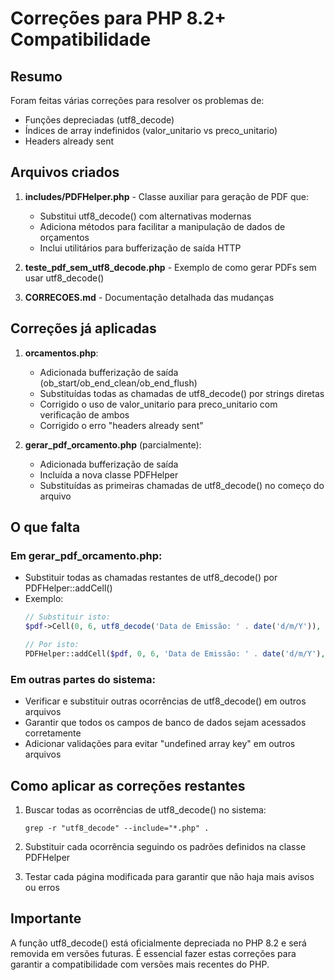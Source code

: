 # Correções para PHP 8.2+ Compatibilidade

## Resumo

Foram feitas várias correções para resolver os problemas de:
- Funções depreciadas (utf8_decode)
- Índices de array indefinidos (valor_unitario vs preco_unitario)
- Headers already sent

## Arquivos criados

1. **includes/PDFHelper.php** - Classe auxiliar para geração de PDF que:
   - Substitui utf8_decode() com alternativas modernas
   - Adiciona métodos para facilitar a manipulação de dados de orçamentos
   - Inclui utilitários para bufferização de saída HTTP

2. **teste_pdf_sem_utf8_decode.php** - Exemplo de como gerar PDFs sem usar utf8_decode()

3. **CORRECOES.md** - Documentação detalhada das mudanças

## Correções já aplicadas

1. **orcamentos.php**:
   - Adicionada bufferização de saída (ob_start/ob_end_clean/ob_end_flush)
   - Substituídas todas as chamadas de utf8_decode() por strings diretas
   - Corrigido o uso de valor_unitario para preco_unitario com verificação de ambos
   - Corrigido o erro "headers already sent"

2. **gerar_pdf_orcamento.php** (parcialmente):
   - Adicionada bufferização de saída
   - Incluída a nova classe PDFHelper
   - Substituídas as primeiras chamadas de utf8_decode() no começo do arquivo

## O que falta

### Em gerar_pdf_orcamento.php:
- Substituir todas as chamadas restantes de utf8_decode() por PDFHelper::addCell()
- Exemplo:
  ```php
  // Substituir isto:
  $pdf->Cell(0, 6, utf8_decode('Data de Emissão: ' . date('d/m/Y')), 0, 1, 'C');
  
  // Por isto:
  PDFHelper::addCell($pdf, 0, 6, 'Data de Emissão: ' . date('d/m/Y'), 0, 1, 'C');
  ```

### Em outras partes do sistema:
- Verificar e substituir outras ocorrências de utf8_decode() em outros arquivos
- Garantir que todos os campos de banco de dados sejam acessados corretamente
- Adicionar validações para evitar "undefined array key" em outros arquivos

## Como aplicar as correções restantes

1. Buscar todas as ocorrências de utf8_decode() no sistema:
   ```
   grep -r "utf8_decode" --include="*.php" .
   ```

2. Substituir cada ocorrência seguindo os padrões definidos na classe PDFHelper

3. Testar cada página modificada para garantir que não haja mais avisos ou erros

## Importante

A função utf8_decode() está oficialmente depreciada no PHP 8.2 e será removida em versões futuras. É essencial fazer estas correções para garantir a compatibilidade com versões mais recentes do PHP.

